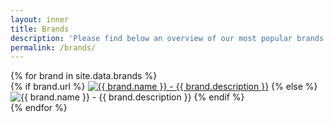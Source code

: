 ```yaml
---
layout: inner
title: Brands
description: 'Please find below an overview of our most popular brands.'
permalink: /brands/
---
```


<div class="row brands">
    {% for brand in site.data.brands %}
    <div class="col-xs-12 col-md-3 brand">
        <div class="thumbnail-container">
            {% if brand.url %}
                <a class="thumbnail" href="{{ brand.url }}"><img src="{{ site.data.global.url }}{{ brand.image }}" alt="{{ brand.name }} - {{ brand.description }}"></a>
            {% else %}
                <img class="thumbnail" src="{{ site.data.global.url }}{{ brand.image }}" alt="{{ brand.name }} - {{ brand.description }}">
            {% endif %}
        </div>
    </div>
    <div class="clear"></div>
    {% endfor %}
</div>